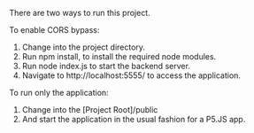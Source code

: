 There are two ways to run this project.

To enable CORS bypass:
1. Change into the project directory.
2. Run npm install, to install the required node modules.
3. Run node index.js to start the backend server.
4. Navigate to http://localhost:5555/ to access the application.

To run only the application:
1. Change into the [Project Root]/public
2. And start the application in the usual fashion for a P5.JS app.